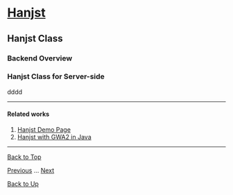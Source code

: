 # [Hanjst](/hanjst/index)
## Hanjst Class
### Backend Overview
### Hanjst Class for Server-side

dddd

---

#### Related works

1. [Hanjst Demo Page](https://ufqi.com/dev/hanjst/)
2. [Hanjst with GWA2 in Java](https://github.com/)

----
[Back to Top](/hanjst/hanjst-function-2)

[Previous](./hanjst-function) ... [Next](./)

[Back to Up](/hanjst/index)

<!--stackedit_data:
eyJoaXN0b3J5IjpbLTE5OTU0Njg0MzRdfQ==
-->